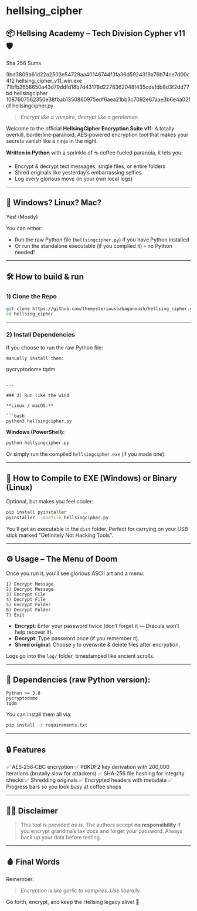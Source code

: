 # hellsing_cipher

## 📦 Hellsing Academy – Tech Division Cypher v11 🛡️

Sha 256 Sums

9bd3809b61d22a2503e54729aa40146744f3fa36d5924319a76b74ce7d00c4f2  hellsing_cipher_v11_win.exe
71bfb2658650a43d79ddfd18b7d43178d2278362048f435cdefdb8d3f2dd77bd  hellsingcipher
1087607562350e38fbab1350860975edf6aea21bb3c7092e67aae3b6e4a02fcf  hellsingcipher.py

> *Encrypt like a vampire, decrypt like a gentleman.*

Welcome to the official **HellsingCipher Encryption Suite v11**:
A totally overkill, borderline‑paranoid, AES‑powered encryption tool that makes your secrets vanish like a ninja in the night.

**Written in Python** with a sprinkle of ☕ coffee‑fueled paranoia, it lets you:

* Encrypt & decrypt text messages, single files, or entire folders
* Shred originals like yesterday’s embarrassing selfies
* Log every glorious move (in your own local logs)

---

## 🐧 Windows? Linux? Mac?

Yes! (Mostly)

You can either:

* Run the raw Python file (`hellsingcipher.py`) if you have Python installed
* Or run the standalone executable (if you compiled it) – no Python needed!

---

## 🛠 How to build & run

### 1) Clone the Repo

```bash
git clone https://github.com/themysteriousbabaganoush/hellsing_cipher.git
cd hellsing_cipher
```

---

### 2) Install Dependencies

If you choose to run the raw Python file:

```bash
manually install them:

```
pycryptodome
tqdm
```

---

### 3) Run like the wind

**Linux / macOS:**

```bash
python3 hellsingcipher.py
```

**Windows (PowerShell):**

```powershell
python hellsingcipher.py
```

Or simply run the compiled `hellsingcipher.exe` (if you made one).

---

## 🧰 How to Compile to EXE (Windows) or Binary (Linux)

Optional, but makes you feel cooler:

```bash
pip install pyinstaller
pyinstaller --onefile hellsingcipher.py
```

You’ll get an executable in the `dist` folder.
Perfect for carrying on your USB stick marked "Definitely Not Hacking Tools".

---

## ⚙️ Usage – The Menu of Doom

Once you run it, you'll see glorious ASCII art and a menu:

```
1) Encrypt Message
2) Decrypt Message
3) Encrypt File
4) Decrypt File
5) Encrypt Folder
6) Decrypt Folder
7) Exit
```

* **Encrypt**: Enter your password twice (don’t forget it — Dracula won’t help recover it).
* **Decrypt**: Type password once (if you remember it).
* **Shred original**: Choose `y` to overwrite & delete files after encryption.

Logs go into the `log/` folder, timestamped like ancient scrolls.

---

## 🔧 Dependencies (raw Python version):

```
Python >= 3.8
pycryptodome
tqdm
```

You can install them all via:

```bash
pip install -r requirements.txt
```

---

## 🔒 Features

✅ AES‑256‑CBC encryption
✅ PBKDF2 key derivation with 200,000 iterations (brutally slow for attackers)
✅ SHA‑256 file hashing for integrity checks
✅ Shredding originals
✅ Encrypted headers with metadata
✅ Progress bars so you look busy at coffee shops

---

## 🤦‍♂️ Disclaimer

> This tool is provided *as‑is*.
> The authors accept **no responsibility** if you encrypt grandma’s tax docs and forget your password.
> Always back up your data before testing.

---

## 🩸 Final Words

Remember:

> *Encryption is like garlic to vampires. Use liberally.*

Go forth, encrypt, and keep the Hellsing legacy alive! 🦇
